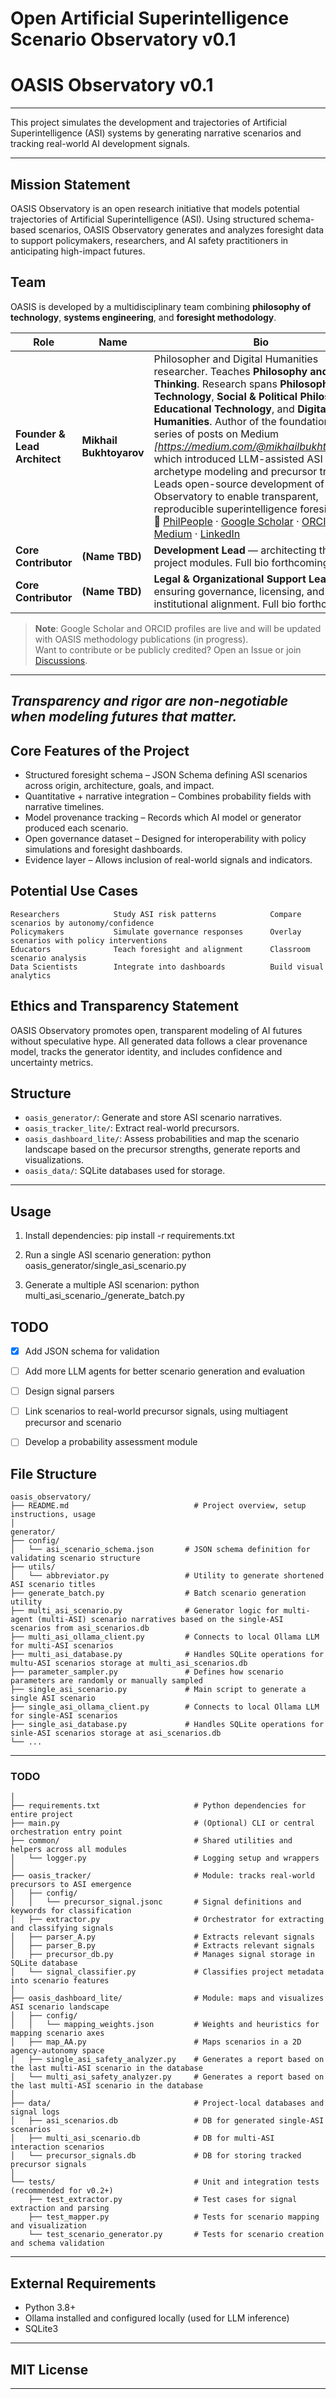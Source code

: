 # Open Artificial Superintelligence Scenario Observatory v0.1
# OASIS Observatory v0.1

---
This project simulates the development and trajectories of Artificial Superintelligence (ASI) systems by generating narrative scenarios and tracking real-world AI development signals.

---
## Mission Statement
OASIS Observatory is an open research initiative that models potential trajectories of Artificial Superintelligence (ASI). Using structured schema-based scenarios, OASIS Observatory generates and analyzes foresight data to support policymakers, researchers, and AI safety practitioners in anticipating high-impact futures.

## Team
OASIS is developed by a multidisciplinary team combining **philosophy of technology**, **systems engineering**, and **foresight methodology**.

| Role | Name | Bio |
|------|------|-----|
| **Founder & Lead Architect** | **Mikhail Bukhtoyarov** | Philosopher and Digital Humanities researcher. Teaches **Philosophy and Critical Thinking**. Research spans **Philosophy of Technology**, **Social & Political Philosophy**, **Educational Technology**, and **Digital Humanities**. Author of the foundational series of posts on Medium *[https://medium.com/@mikhailbukhtoyarov/]*, which introduced LLM-assisted ASI archetype modeling and precursor tracking. Leads open-source development of OASIS Observatory to enable transparent, reproducible superintelligence foresight. <br>🔗 [PhilPeople](https://philpeople.org/profiles/mikhail-bukhtoyarov) · [Google Scholar](https://scholar.google.com/citations?hl=en&user=QRT8P_cAAAAJ&view_op=list_works&sortby=pubdate) · [ORCID](https://orcid.org/0000-0002-0627-3048) · [Medium](https://medium.com/@mikhailbukhtoyarov) · [LinkedIn](https://www.linkedin.com/in/mikebukhtoyarov/) |
| **Core Contributor** | **(Name TBD)** | **Development Lead** — architecting the project modules. Full bio forthcoming. |
| **Core Contributor** | **(Name TBD)** | **Legal & Organizational Support Lead** — ensuring governance, licensing, and institutional alignment. Full bio forthcoming. |

> **Note**: Google Scholar and ORCID profiles are live and will be updated with OASIS methodology publications (in progress).  
> Want to contribute or be publicly credited? Open an Issue or join [Discussions](https://github.com/oasis-observatory/oasis-observatory/discussions).

---
*Transparency and rigor are non-negotiable when modeling futures that matter.*
---

## Core Features of the Project

- Structured foresight schema – JSON Schema defining ASI scenarios across origin, architecture, goals, and impact.
- Quantitative + narrative integration – Combines probability fields with narrative timelines.
- Model provenance tracking – Records which AI model or generator produced each scenario.
- Open governance dataset – Designed for interoperability with policy simulations and foresight dashboards.
- Evidence layer – Allows inclusion of real-world signals and indicators.

## Potential Use Cases
```
Researchers            Study ASI risk patterns            Compare scenarios by autonomy/confidence
Policymakers           Simulate governance responses	  Overlay scenarios with policy interventions
Educators              Teach foresight and alignment	  Classroom scenario analysis
Data Scientists        Integrate into dashboards	      Build visual analytics
```
## Ethics and Transparency Statement
OASIS Observatory promotes open, transparent modeling of AI futures without speculative hype.
All generated data follows a clear provenance model, tracks the generator identity, and includes confidence and uncertainty metrics.

## Structure
- `oasis_generator/`: Generate and store ASI scenario narratives.
- `oasis_tracker_lite/`: Extract real-world precursors.
- `oasis_dashboard_lite/`: Assess probabilities and map the scenario landscape based on the precursor strengths, generate reports and visualizations.
- `oasis_data/`: SQLite databases used for storage.
---
## Usage

1. Install dependencies:
pip install -r requirements.txt

2. Run a single ASI scenario generation:
python oasis_generator/single_asi_scenario.py

3. Generate a multiple ASI scenarion:
python multi_asi_scenario_/generate_batch.py


## TODO
- [x] Add JSON schema for validation
- [ ] Add more LLM agents for better scenario generation and evaluation
- [ ] Design signal parsers
- [ ] Link scenarios to real-world precursor signals, using multiagent precursor and scenario
- [ ] Develop a probability assessment module


## File Structure
```
oasis_observatory/
├── README.md                            # Project overview, setup instructions, usage
│
generator/
├── config/
│   └── asi_scenario_schema.json       # JSON schema definition for validating scenario structure
├── utils/
│   └── abbreviator.py                 # Utility to generate shortened ASI scenario titles
├── generate_batch.py                  # Batch scenario generation utility
├── multi_asi_scenario.py              # Generator logic for multi-agent (multi-ASI) scenario narratives based on the single-ASI scenarios from asi_scenarios.db
├── multi_asi_ollama_client.py         # Connects to local Ollama LLM for multi-ASI scenarios
├── multi_asi_database.py              # Handles SQLite operations for multu-ASI scenarios storage at multi_asi_scenarios.db
├── parameter_sampler.py               # Defines how scenario parameters are randomly or manually sampled
├── single_asi_scenario.py             # Main script to generate a single ASI scenario
├── single_asi_ollama_client.py        # Connects to local Ollama LLM for single-ASI scenarios
├── single_asi_database.py             # Handles SQLite operations for sinle-ASI scenarios storage at asi_scenarios.db
└── ...
```
---
### TODO
```
│
├── requirements.txt                     # Python dependencies for entire project
├── main.py                              # (Optional) CLI or central orchestration entry point
├── common/                              # Shared utilities and helpers across all modules
│   └── logger.py                        # Logging setup and wrappers
│
├── oasis_tracker/                       # Module: tracks real-world precursors to ASI emergence
│   ├── config/
│   │   └── precursor_signal.jsonc       # Signal definitions and keywords for classification
│   ├── extractor.py                     # Orchestrator for extracting and classifying signals
│   ├── parser_A.py                      # Extracts relevant signals
│   ├── parser_B.py                      # Extracts relevant signals
│   ├── precursor_db.py                  # Manages signal storage in SQLite database
│   └── signal_classifier.py             # Classifies project metadata into scenario features
│
├── oasis_dashboard_lite/                # Module: maps and visualizes ASI scenario landscape
│   ├── config/
│   │   └── mapping_weights.json         # Weights and heuristics for mapping scenario axes
│   ├── map_AA.py                        # Maps scenarios in a 2D agency-autonomy space
│   ├── single_asi_safety_analyzer.py    # Generates a report based on the last multi-ASI scenario in the database
│   └── multi_asi_safety_analyzer.py     # Generates a report based on the last multi-ASI scenario in the database
│
├── data/                                # Project-local databases and signal logs
│   ├── asi_scenarios.db                 # DB for generated single-ASI scenarios
│   ├── multi_asi_scenario.db            # DB for multi-ASI interaction scenarios
│   └── precursor_signals.db             # DB for storing tracked precursor signals
│
└── tests/                               # Unit and integration tests (recommended for v0.2+)
    ├── test_extractor.py                # Test cases for signal extraction and parsing
    ├── test_mapper.py                   # Tests for scenario mapping and visualization
    └── test_scenario_generator.py       # Tests for scenario creation and schema validation
```
---

## External Requirements
- Python 3.8+
- Ollama installed and configured locally (used for LLM inference)
- SQLite3
---

## MIT License

---
<!--
**oasis-observatory/OASIS-observatory** is a ✨ _special_ ✨ repository because its `README.md` (this file) appears on your GitHub profile.

Here are some ideas to get you started:

- 🔭 I’m currently working on ...
- 🌱 I’m currently learning ...
- 👯 I’m looking to collaborate on ...
- 🤔 I’m looking for help with ...
- 💬 Ask me about ...
- 📫 How to reach me: ...
- 😄 Pronouns: ...
- ⚡ Fun fact: ...
-->
